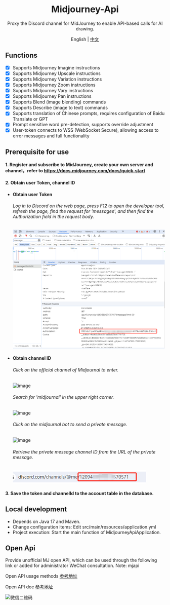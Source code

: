 <div align="center">

<h1 align="center">Midjourney-Api</h1>
Proxy the Discord channel for MidJourney to enable API-based calls for AI drawing.

English | [中文](./README_zh.md)
</div>

## Functions
- [x] Supports Midjourney Imagine instructions
- [x] Supports Midjourney Upscale instructions
- [x] Supports Midjourney Variation instructions
- [x] Supports Midjourney Zoom instructions
- [x] Supports Midjourney Vary instructions
- [x] Supports Midjourney Pan instructions
- [x] Supports Blend (image blending) commands
- [x] Supports Describe (image to text) commands
- [x] Supports translation of Chinese prompts, requires configuration of Baidu Translate or GPT
- [x] Prompt sensitive word pre-detection, supports override adjustment
- [x] User-token connects to WSS (WebSocket Secure), allowing access to error messages and full functionality

## Prerequisite for use
#### 1. Register and subscribe to MidJourney, create your own server and channel，refer to https://docs.midjourney.com/docs/quick-start
#### 2. Obtain user Token, channel ID
- #### Obtain user Token
    ###### Log in to Discord on the web page, press F12 to open the developer tool, refresh the page, find the request for 'messages', and then find the Authorization field in the request body.
    ![img.png](img.png)
- #### Obtain channel ID
    ###### Click on the official channel of Midjournal to enter.
    ![image](https://github.com/y1466382670/midjourney-api/assets/31975879/42d72ff4-9bd9-4d6b-9dcc-ad653c8d2c11)
    ###### Search for 'midjournal' in the upper right corner.  
    ![image](https://github.com/y1466382670/midjourney-api/assets/31975879/eb7cb438-3570-4e4f-a2e2-429ee9b0be6c)
    ###### Click on the midjournal bot to send a private message.
    ![image](https://github.com/y1466382670/midjourney-api/assets/31975879/606bc535-3a1e-4991-957a-327c3da030a8)
    ###### Retrieve the private message channel ID from the URL of the private message.
    ![img_1.png](img_1.png)
#### 3. Save the token and channelId to the account table in the database.

## Local development
- Depends on Java 17 and Maven.
- Change configuration items: Edit src/main/resources/application.yml
- Project execution: Start the main function of MidjourneyApiApplication.

## Open Api
Provide unofficial MJ open API, which can be used through the following link or added for administrator WeChat consultation. Note: mjapi

Open API usage methods [参考地址](https://blog.csdn.net/voyage_yan/article/details/135335189)

Open API doc [参考地址](https://docs-zh.mjapiapp.com/)

<img src="https://cpiaoju-pro.oss-cn-beijing.aliyuncs.com/other/20240304/1e604e529921b464cd0ffe101b9285d.png" width="220" alt="微信二维码"/>
